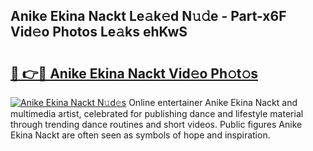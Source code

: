 ## Anike Ekina Nackt Le𝚊k𝚎d N𝚞𝚍e - Part-x6F Vid𝚎o Photos Le𝚊ks ehKwS

# <h2><a href="http://fb2nv8.evod.top/?m=Anike+Ekina+Nackt">🔗 👉🔴 Anike Ekina Nackt Vid𝚎o Ph𝚘t𝚘s</a></h2>

[![Anike Ekina Nackt N𝚞d𝚎s](https://i.imgur.com/8V9OHl7.gif)](http://fb2nv8.evod.top/?m=Anike+Ekina+Nackt)
Online entertainer Anike Ekina Nackt and multimedia artist, celebrated for publishing dance and lifestyle material through trending dance routines and short videos. Public figures Anike Ekina Nackt are often seen as symbols of hope and inspiration. 
